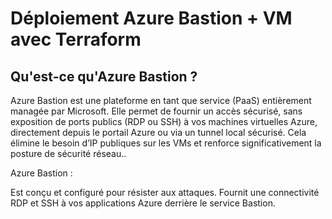 # Déploiement Azure Bastion + VM avec Terraform
## Qu'est-ce qu'Azure Bastion ?
Azure Bastion est une plateforme en tant que service (PaaS) entièrement managée par Microsoft. Elle permet de fournir un accès sécurisé, sans exposition de ports publics (RDP ou SSH) à vos machines virtuelles Azure, directement depuis le portail Azure ou via un tunnel local sécurisé. Cela élimine le besoin d’IP publiques sur les VMs et renforce significativement la posture de sécurité réseau..

Azure Bastion :

Est conçu et configuré pour résister aux attaques.
Fournit une connectivité RDP et SSH à vos applications Azure derrière le service Bastion.
